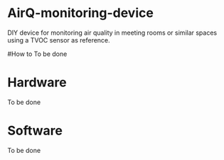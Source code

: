 # AirQ-monitoring-device
DIY device for monitoring air quality in meeting rooms or similar spaces using a TVOC sensor as reference.

#How to
To be done

# Hardware
To be done

# Software
To be done


